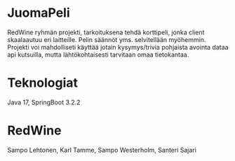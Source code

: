 # JuomaPeli

RedWine ryhmän projekti, tarkoituksena tehdä korttipeli, jonka client skaalaautuu eri laitteille.
Pelin säännöt yms. selvitellään myöhemmin. Projekti voi mahdolliseti käyttää jotain kysymys/trivia pohjaista avointa dataa api kutsuilla, mutta lähtökohtaisesti tarvitaan omaa tietokantaa.

# Teknologiat

Java 17,
SpringBoot 3.2.2

# RedWine

Sampo Lehtonen,
Karl Tamme,
Sampo Westerholm,
Santeri Sajari
